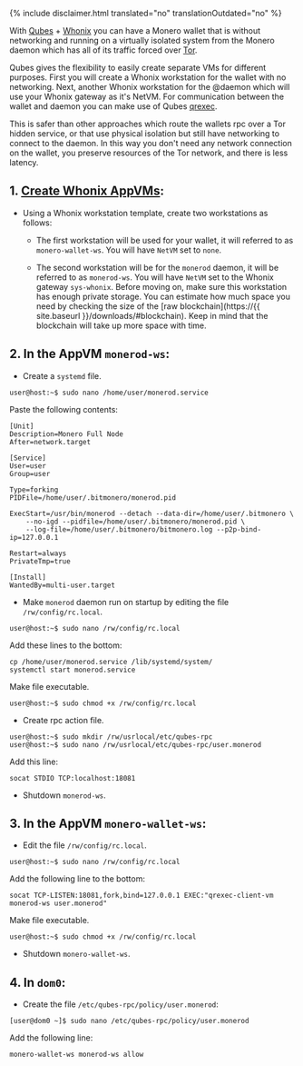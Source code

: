 {% include disclaimer.html translated="no" translationOutdated="no" %}

With [Qubes](https://qubes-os.org) + [Whonix](https://whonix.org) you can have a Monero wallet that is without networking and running on a virtually isolated system from the Monero daemon which has all of its traffic forced over [Tor](https://torproject.org).

Qubes gives the flexibility to easily create separate VMs for different purposes. First you will create a Whonix workstation for the wallet with no networking. Next, another Whonix workstation for the @daemon which will use your Whonix gateway as it's NetVM. For communication between the wallet and daemon you can make use of Qubes [qrexec](https://www.qubes-os.org/doc/qrexec3/).

This is safer than other approaches which route the wallets rpc over a Tor hidden service, or that use physical isolation but still have networking to connect to the daemon. In this way you don't need any network connection on the wallet, you preserve resources of the Tor network, and there is less latency.


## 1. [Create Whonix AppVMs](https://www.whonix.org/wiki/Qubes/Install):

+ Using a Whonix workstation template, create two workstations as follows:

  - The first workstation will be used for your wallet, it will referred to as `monero-wallet-ws`. You will have `NetVM` set to `none`.

  - The second workstation will be for the `monerod` daemon, it will be referred to as `monerod-ws`. You will have `NetVM` set to the Whonix gateway `sys-whonix`. Before moving on, make sure this workstation has enough private storage. You can estimate how much space you need by checking the size of the [raw blockchain](https://{{ site.baseurl }}/downloads/#blockchain). Keep in mind that the blockchain will take up more space with time.

## 2. In the AppVM `monerod-ws`:

+ Create a `systemd` file.

```
user@host:~$ sudo nano /home/user/monerod.service
```

Paste the following contents:

```
[Unit]
Description=Monero Full Node
After=network.target

[Service]
User=user
Group=user

Type=forking
PIDFile=/home/user/.bitmonero/monerod.pid

ExecStart=/usr/bin/monerod --detach --data-dir=/home/user/.bitmonero \
    --no-igd --pidfile=/home/user/.bitmonero/monerod.pid \
    --log-file=/home/user/.bitmonero/bitmonero.log --p2p-bind-ip=127.0.0.1

Restart=always
PrivateTmp=true

[Install]
WantedBy=multi-user.target
```

+ Make `monerod` daemon run on startup by editing the file `/rw/config/rc.local`.

```
user@host:~$ sudo nano /rw/config/rc.local
```

Add these lines to the bottom:

```
cp /home/user/monerod.service /lib/systemd/system/
systemctl start monerod.service
```

Make file executable.

```
user@host:~$ sudo chmod +x /rw/config/rc.local
```

+ Create rpc action file.

```
user@host:~$ sudo mkdir /rw/usrlocal/etc/qubes-rpc
user@host:~$ sudo nano /rw/usrlocal/etc/qubes-rpc/user.monerod
```

Add this line:

```
socat STDIO TCP:localhost:18081
```

+ Shutdown `monerod-ws`.

## 3. In the AppVM `monero-wallet-ws`:

+ Edit the file `/rw/config/rc.local`.

```
user@host:~$ sudo nano /rw/config/rc.local
```

Add the following line to the bottom:

```
socat TCP-LISTEN:18081,fork,bind=127.0.0.1 EXEC:"qrexec-client-vm monerod-ws user.monerod"
```

Make file executable.

```
user@host:~$ sudo chmod +x /rw/config/rc.local
```

+ Shutdown `monero-wallet-ws`.

## 4. In `dom0`:

+ Create the file `/etc/qubes-rpc/policy/user.monerod`:

```
[user@dom0 ~]$ sudo nano /etc/qubes-rpc/policy/user.monerod
```

Add the following line:

```
monero-wallet-ws monerod-ws allow
```
